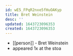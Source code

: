 ```yaml
---
id: wE5_FPqR2nxe5fHuOAKyp
title: Bret Weinstein
desc: ''
updated: 1643723096353
created: 1643723096353
---
```



- [[person]] - Bret Weinstein
- appeared 1x at the stoa
